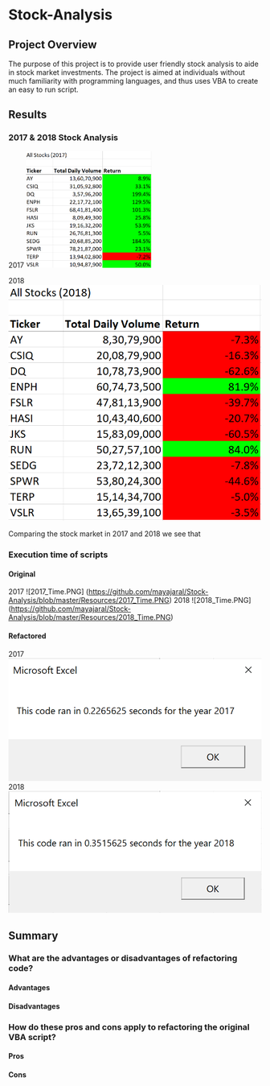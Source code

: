 # Stock-Analysis
## Project Overview
The purpose of this project is to provide user friendly stock analysis to aide in stock market investments. The project is aimed at individuals without much familiarity with programming languages, and thus uses VBA to create an easy to run script.
## Results
### 2017 & 2018 Stock Analysis
2017
<img src="https://github.com/mayajaral/Stock-Analysis/blob/master/Resources/All_Stocks_2017.PNG" width="250">

2018
![All_Stocks_2018.PNG](https://github.com/mayajaral/Stock-Analysis/blob/master/Resources/All_Stocks_2018.PNG)

Comparing the stock market in 2017 and 2018 we see that 
### Execution time of scripts
#### Original
2017
![2017_Time.PNG] (https://github.com/mayajaral/Stock-Analysis/blob/master/Resources/2017_Time.PNG)
2018
![2018_Time.PNG] (https://github.com/mayajaral/Stock-Analysis/blob/master/Resources/2018_Time.PNG)
#### Refactored
2017
![VBA_Challenge_2017.PNG](https://github.com/mayajaral/Stock-Analysis/blob/master/Resources/VBA_Challenge_2017.PNG)
2018
![VBA_Challenge_2018.PNG](https://github.com/mayajaral/Stock-Analysis/blob/master/Resources/VBA_Challenge_2018.PNG)

## Summary
### What are the advantages or disadvantages of refactoring code?
#### Advantages

#### Disadvantages
### How do these pros and cons apply to refactoring the original VBA script?
#### Pros
#### Cons
